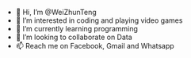 - 👋 Hi, I’m @WeiZhunTeng
- 👀 I’m interested in coding and playing video games
- 🌱 I’m currently learning programming
- 💞️ I’m looking to collaborate on Data
- 📫 Reach me on Facebook, Gmail and Whatsapp

<!---
WeiZhunTeng/WeiZhunTeng is a ✨ special ✨ repository because its `README.md` (this file) appears on your GitHub profile.
You can click the Preview link to take a look at your changes.
--->
